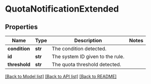 # QuotaNotificationExtended

## Properties
Name | Type | Description | Notes
------------ | ------------- | ------------- | -------------
**condition** | **str** | The condition detected. | 
**id** | **str** | The system ID given to the rule. | 
**threshold** | **str** | The quota threshold detected. | 

[[Back to Model list]](../README.md#documentation-for-models) [[Back to API list]](../README.md#documentation-for-api-endpoints) [[Back to README]](../README.md)


